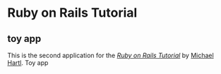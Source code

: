 # Ruby on Rails Tutorial

## toy app

This is the second application for the
[*Ruby on Rails Tutorial*](http://www.railstutorial.org/)
by [Michael Hartl](http://www.michaelhartl.com/). Toy app
